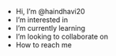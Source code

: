 -  Hi, I’m @haindhavi20
-  I’m interested in 
-  I’m currently learning 
-  I’m looking to collaborate on 
-  How to reach me 

<!---
haindhavi20/haindhavi20 is a ✨ special ✨ repository because its `README.md` (this file) appears on your GitHub profile.
You can click the Preview link to take a look at your changes.
--->
